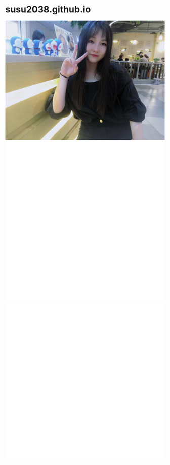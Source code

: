 # susu2038.github.io
![image](https://github.com/susu2038/susu2038.github.io/blob/main/master/face.jpg)
![image](https://github.com/susu2038/susu2038.github.io/blob/main/master/heart1.png)
![image](https://github.com/susu2038/susu2038.github.io/blob/main/master/heart2.png)
